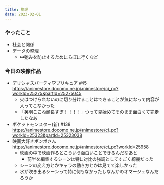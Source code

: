 ```yaml
---
title: 整理
date: 2023-02-01
---
```


### やったこと
+ 社会と関係
+ データの整理
  + 中弛みを防止するためにらぼに行くなど

### 今日の映像作品
+ デリシャスパーティ♡プリキュア #45 <https://animestore.docomo.ne.jp/animestore/ci_pc?workId=25275&partId=25275045>
  + 火はつけられないのに切り分けることはできることが気になって内容が入ってこなかった
  + 「芙羽ここね顔良すぎ！！！！」つって見始めてそのまま面白くて完走したなあ
+ ポケットモンスター(新) #138 <https://animestore.docomo.ne.jp/animestore/ci_pc?workId=25323&partId=25323038>
+ 映画大好きポンポさん <https://animestore.docomo.ne.jp/animestore/ci_pc?workId=25958>
  + 映画の中で映画作るとこういう面白いことできるんだなあと
    + 前半を編集するシーンは特に対比の強調としてすごく綺麗だった
  + シーンの変え方とかキャラの動き方とかは見てて楽しかった
  + 水が吹き出るシーンって特に何もなかったしなんかのオマージュなんだろうか
